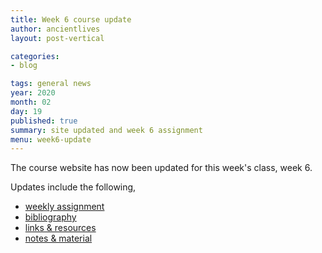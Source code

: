```yaml
---
title: Week 6 course update
author: ancientlives
layout: post-vertical

categories:
- blog

tags: general news
year: 2020
month: 02
day: 19
published: true
summary: site updated and week 6 assignment
menu: week6-update
---
```


The course website has now been updated for this week's class, week 6.

Updates include the following,

* [weekly assignment](/weekly_assignment)
* [bibliography](/bibliography)
* [links & resources](/links)
* [notes & material](/notes)
